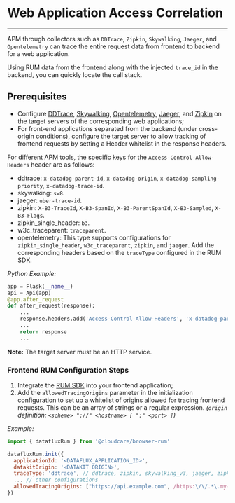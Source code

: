 # Web Application Access Correlation

---

APM through collectors such as `DDTrace`, `Zipkin`, `Skywalking`, `Jaeger`, and `Opentelemetry` can trace the entire request data from frontend to backend for a web application.

Using RUM data from the frontend along with the injected `trace_id` in the backend, you can quickly locate the call stack.

## Prerequisites

- Configure [DDTrace](../../integrations/ddtrace.md), [Skywalking](../../integrations/skywalking.md), [Opentelemetry](../../integrations/opentelemetry.md), [Jaeger](../../integrations/jaeger.md), and [Zipkin](../../integrations/zipkin.md) on the target servers of the corresponding web applications;
- For front-end applications separated from the backend (under cross-origin conditions), configure the target server to allow tracking of frontend requests by setting a Header whitelist in the response headers.

For different APM tools, the specific keys for the `Access-Control-Allow-Headers` header are as follows:

- ddtrace: `x-datadog-parent-id`, `x-datadog-origin`, `x-datadog-sampling-priority`, `x-datadog-trace-id`.
- skywalking: `sw8`.
- jaeger: `uber-trace-id`.
- zipkin: `X-B3-TraceId`, `X-B3-SpanId`, `X-B3-ParentSpanId`, `X-B3-Sampled`, `X-B3-Flags`.
- zipkin_single_header: `b3`.
- w3c_traceparent: `traceparent`.
- opentelemetry: This type supports configurations for `zipkin_single_header`, `w3c_traceparent`, `zipkin`, and `jaeger`. Add the corresponding headers based on the `traceType` configured in the RUM SDK.

*Python Example:*

```python
app = Flask(__name__)
api = Api(app)
@app.after_request
def after_request(response):
    ...
    response.headers.add('Access-Control-Allow-Headers', 'x-datadog-parent-id,x-datadog-sampled,x-datadog-sampling-priority,x-datadog-trace-id')
    ...
    return response
    ...
```

**Note:** The target server must be an HTTP service.

### Frontend RUM Configuration Steps

1. Integrate the [RUM SDK](../../real-user-monitoring/web/app-access.md) into your frontend application;
2. Add the `allowedTracingOrigins` parameter in the initialization configuration to set up a whitelist of origins allowed for tracing frontend requests. This can be an array of strings or a regular expression. *(`origin` definition: `<scheme> "://" <hostname> [ ":" <port> ]`)*

*Example:*

```javascript
import { datafluxRum } from '@cloudcare/browser-rum'

datafluxRum.init({
  applicationId: '<DATAFLUX_APPLICATION_ID>',
  datakitOrigin: '<DATAKIT ORIGIN>',
  traceType: 'ddtrace', // ddtrace, zipkin, skywalking_v3, jaeger, zipkin_single_header, w3c_traceparent
  ... // other configurations
  allowedTracingOrigins: ["https://api.example.com", /https:\/\/.*\.my-api-domain\.com/]
})
```